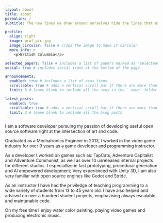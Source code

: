 ```yaml
---
layout: about
title: about
permalink: /
subtitle: The new lines we draw around ourselves hide the lines that used to define us.

profile:
  align: right
  image: prof_pic.jpg
  image_circular: false # crops the image to make it circular
  more_info: >
    <p>British Columbia</p>

selected_papers: false # includes a list of papers marked as "selected={true}"
social: true # includes social icons at the bottom of the page

announcements:
  enabled: true # includes a list of news items
  scrollable: true # adds a vertical scroll bar if there are more than 3 news items
  limit: 5 # leave blank to include all the news in the `_news` folder

latest_posts:
  enabled: true
  scrollable: true # adds a vertical scroll bar if there are more than 3 new posts items
  limit: 3 # leave blank to include all the blog posts
---
```


I am a software developer pursuing my passion of developing useful open source software right at the intersection of art and code.

Graduated as a Mechatronics Engineer in 2013, I worked in the video game industry for over 9 years as a game developer and programming instructor.

As a developer I worked on games such as: TapCats, Adventure Capitalist and Adventure Communist, as well as over 10 unreleased internal projects for different studios. I especiallize in fast prototyping, procedural generation and AI empowered development; Very experienced with Unity 3D, I am also very familiar with open source engines like Godot and Stride.

As an instructor I have had the priviledge of teaching programming to a wide variety of students from 13 to 45 years old. I have also helped and advised on over a hundred student projects, emphazising always escalable and maintanable code.

On my free time I enjoy water color painting, playing video games and producing electronic music.
